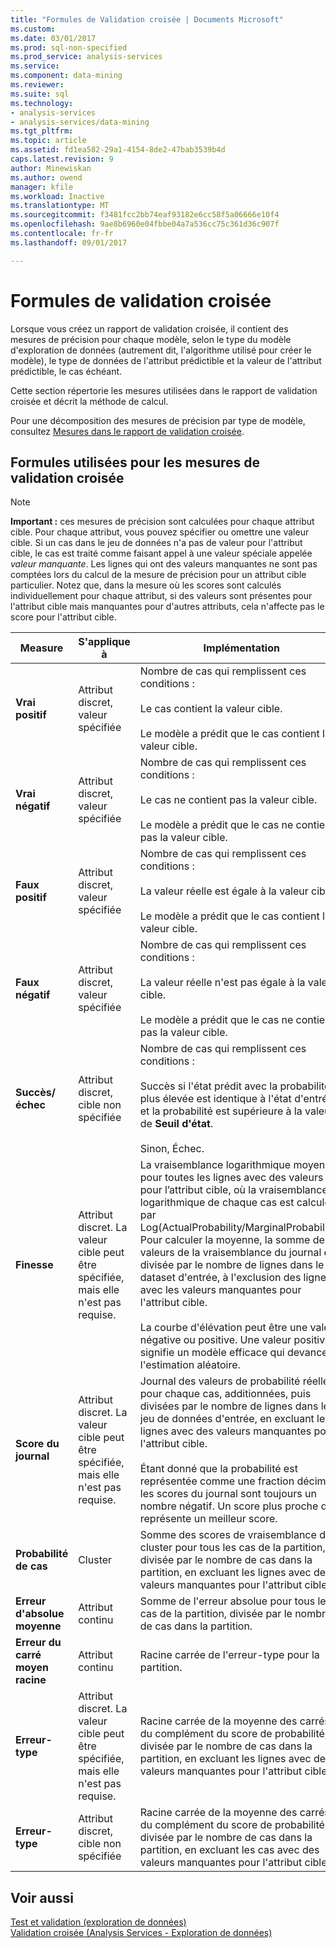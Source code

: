 ```yaml
---
title: "Formules de Validation croisée | Documents Microsoft"
ms.custom: 
ms.date: 03/01/2017
ms.prod: sql-non-specified
ms.prod_service: analysis-services
ms.service: 
ms.component: data-mining
ms.reviewer: 
ms.suite: sql
ms.technology:
- analysis-services
- analysis-services/data-mining
ms.tgt_pltfrm: 
ms.topic: article
ms.assetid: fd1ea582-29a1-4154-8de2-47bab3539b4d
caps.latest.revision: 9
author: Minewiskan
ms.author: owend
manager: kfile
ms.workload: Inactive
ms.translationtype: MT
ms.sourcegitcommit: f3481fcc2bb74eaf93182e6cc58f5a06666e10f4
ms.openlocfilehash: 9ae8b6960e04fbbe04a7a536cc75c361d36c907f
ms.contentlocale: fr-fr
ms.lasthandoff: 09/01/2017

---
```

# <a name="cross-validation-formulas"></a>Formules de validation croisée
  Lorsque vous créez un rapport de validation croisée, il contient des mesures de précision pour chaque modèle, selon le type du modèle d'exploration de données (autrement dit, l'algorithme utilisé pour créer le modèle), le type de données de l'attribut prédictible et la valeur de l'attribut prédictible, le cas échéant.  
  
 Cette section répertorie les mesures utilisées dans le rapport de validation croisée et décrit la méthode de calcul.  
  
 Pour une décomposition des mesures de précision par type de modèle, consultez [Mesures dans le rapport de validation croisée](../../analysis-services/data-mining/measures-in-the-cross-validation-report.md).  
  
## <a name="formulas-used-for-cross-validation-measures"></a>Formules utilisées pour les mesures de validation croisée  
  
> [!NOTE]  
>  **Important :** ces mesures de précision sont calculées pour chaque attribut cible. Pour chaque attribut, vous pouvez spécifier ou omettre une valeur cible. Si un cas dans le jeu de données n'a pas de valeur pour l'attribut cible, le cas est traité comme faisant appel à une valeur spéciale appelée *valeur manquante*. Les lignes qui ont des valeurs manquantes ne sont pas comptées lors du calcul de la mesure de précision pour un attribut cible particulier. Notez que, dans la mesure où les scores sont calculés individuellement pour chaque attribut, si des valeurs sont présentes pour l'attribut cible mais manquantes pour d'autres attributs, cela n'affecte pas le score pour l'attribut cible.  
  
|Measure|S'applique à|Implémentation|  
|-------------|----------------|--------------------|  
|**Vrai positif**|Attribut discret, valeur spécifiée|Nombre de cas qui remplissent ces conditions :<br /><br /> Le cas contient la valeur cible.<br /><br /> Le modèle a prédit que le cas contient la valeur cible.|  
|**Vrai négatif**|Attribut discret, valeur spécifiée|Nombre de cas qui remplissent ces conditions :<br /><br /> Le cas ne contient pas la valeur cible.<br /><br /> Le modèle a prédit que le cas ne contient pas la valeur cible.|  
|**Faux positif**|Attribut discret, valeur spécifiée|Nombre de cas qui remplissent ces conditions :<br /><br /> La valeur réelle est égale à la valeur cible.<br /><br /> Le modèle a prédit que le cas contient la valeur cible.|  
|**Faux négatif**|Attribut discret, valeur spécifiée|Nombre de cas qui remplissent ces conditions :<br /><br /> La valeur réelle n'est pas égale à la valeur cible.<br /><br /> Le modèle a prédit que le cas ne contient pas la valeur cible.|  
|**Succès/échec**|Attribut discret, cible non spécifiée|Nombre de cas qui remplissent ces conditions :<br /><br /> Succès si l'état prédit avec la probabilité la plus élevée est identique à l'état d'entrée et la probabilité est supérieure à la valeur de **Seuil d'état**.<br /><br /> Sinon, Échec.|  
|**Finesse**|Attribut discret. La valeur cible peut être spécifiée, mais elle n'est pas requise.|La vraisemblance logarithmique moyenne pour toutes les lignes avec des valeurs pour l’attribut cible, où la vraisemblance logarithmique de chaque cas est calculée par Log(ActualProbability/MarginalProbability). Pour calculer la moyenne, la somme des valeurs de la vraisemblance du journal est divisée par le nombre de lignes dans le dataset d'entrée, à l'exclusion des lignes avec les valeurs manquantes pour l'attribut cible.<br /><br /> La courbe d'élévation peut être une valeur négative ou positive. Une valeur positive signifie un modèle efficace qui devance l'estimation aléatoire.|  
|**Score du journal**|Attribut discret. La valeur cible peut être spécifiée, mais elle n'est pas requise.|Journal des valeurs de probabilité réelle pour chaque cas, additionnées, puis divisées par le nombre de lignes dans le jeu de données d'entrée, en excluant les lignes avec des valeurs manquantes pour l'attribut cible.<br /><br /> Étant donné que la probabilité est représentée comme une fraction décimale, les scores du journal sont toujours un nombre négatif. Un score plus proche de 0 représente un meilleur score.|  
|**Probabilité de cas**|Cluster|Somme des scores de vraisemblance de cluster pour tous les cas de la partition, divisée par le nombre de cas dans la partition, en excluant les lignes avec des valeurs manquantes pour l'attribut cible.|  
|**Erreur d'absolue moyenne**|Attribut continu|Somme de l'erreur absolue pour tous les cas de la partition, divisée par le nombre de cas dans la partition.|  
|**Erreur du carré moyen racine**|Attribut continu|Racine carrée de l'erreur-type pour la partition.|  
|**Erreur-type**|Attribut discret. La valeur cible peut être spécifiée, mais elle n'est pas requise.|Racine carrée de la moyenne des carrés du complément du score de probabilité, divisée par le nombre de cas dans la partition, en excluant les lignes avec des valeurs manquantes pour l'attribut cible.|  
|**Erreur-type**|Attribut discret, cible non spécifiée|Racine carrée de la moyenne des carrés du complément du score de probabilité, divisée par le nombre de cas dans la partition, en excluant les cas avec des valeurs manquantes pour l'attribut cible.|  
  
## <a name="see-also"></a>Voir aussi  
 [Test et validation &#40;exploration de données&#41;](../../analysis-services/data-mining/testing-and-validation-data-mining.md)   
 [Validation croisée &#40;Analysis Services - Exploration de données&#41;](../../analysis-services/data-mining/cross-validation-analysis-services-data-mining.md)  
  
  

